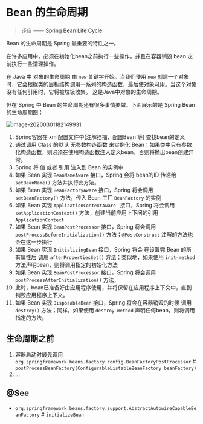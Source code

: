 # Bean 的生命周期

> 译自 —— [Spring Bean Life Cycle](http://javainsimpleway.com/spring-bean-life-cycle/)

Bean 的生命周期是 Spring 最重要的特性之一。

在许多应用中，必须在初始化bean之前执行一些操作，并且在容器销毁 bean 之前执行一些清理操作。

在 Java 中 对象的生命周期 由 `new` 关键字开始。当我们使用 `new` 创建一个对象时，它会根据类的层析结构调用一系列的构造函数，最后使对象可用。当这个对象没有任何引用时，它将被垃圾收集。 这是Java中对象的生命周期。

但在 Spring 中 Bean 的生命周期还有很多事情要做。下面展示的是 Spring Bean 的生命周期图：



![image-20200301182149931](../Lifecycle.assets/image-20200301182149931.png)



1. Spring容器在 xml配置文件中(注解扫描、配置Bean 等) 查找bean的定义
2. 通过调用 Class 的默认 无参数构造函数 来实例化 Bean；如果类中只有参数化构造函数，则必须在使用构造函数注入定义bean，否则将抛出bean创建异常。
3. Spring 将 值 或者 引用 注入到 Bean 的实例中
4. 如果 Bean 实现 `BeanNameAware` 接口，Spring 会将 bean的ID 传递给 `setBeanName()` 方法并执行此方法。
5. 如果 Bean 实现 `BeanFactoryAware` 接口，Spring 将会调用 `setBeanFactory()` 方法，传入 Bean 工厂 `BeanFactory` 的实例
6. 如果 Bean 实现 `ApplicationContextAware ` 接口，Spring 将会调用 `setApplicationContext()` 方法，创建当前应用上下问的引用 `ApplicationContext`
7. 如果 Bean 实现 `BeanPostProcessor` 接口，Spring 将会调用 `postProcessBeforeInitialization()` 方法；`@PostConstruct` 注解的方法也会在这一步执行
8. 如果 Bean 实现 `InitializingBean` 接口，Spring 将会 在设置完 Bean 的所有属性后 调用 `afterPropertiesSet()` 方法；类似地，如果使用 `init-method` 方法声明bean，则将调用指定的初始化方法
9. 如果 Bean 实现 `BeanPostProcessor` 接口，Spring 将会调用 `postProcessAfterInitialization()` 方法，
10. 此时，bean已准备好由应用程序使用，并将保留在应用程序上下文中，直到销毁应用程序上下文。
11. 如果 Bean 实现 `DisposableBean` 接口，Spring 将会在容器销毁的时候 调用 `destroy()` 方法；同样，如果使用 `destroy-method` 声明任何bean，则将调用指定的方法。



## 生命周期之前

1. 容器启动时最先调用 `org.springframework.beans.factory.config.BeanFactoryPostProcessor` # `postProcessBeanFactory(ConfigurableListableBeanFactory beanFactory)` 
2. ...



## @See

- `org.springframework.beans.factory.support.AbstractAutowireCapableBeanFactory` # `initializeBean` 